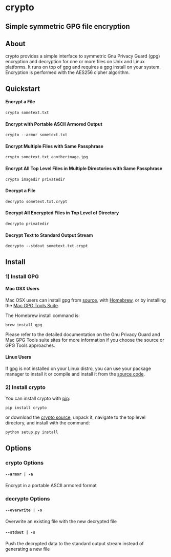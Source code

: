 # crypto

## Simple symmetric GPG file encryption

## About
crypto provides a simple interface to symmetric Gnu Privacy Guard (gpg) encryption and decryption for one or more files on Unix and Linux platforms.  It runs on top of gpg and requires a gpg install on your system.  Encryption is performed with the AES256 cipher algorithm.

## Quickstart

#### Encrypt a File
```
crypto sometext.txt
```

#### Encrypt with Portable ASCII Armored Output
```
crypto --armor sometext.txt
```

#### Encrypt Multiple Files with Same Passphrase
```
crypto sometext.txt anotherimage.jpg
```

#### Encrypt All Top Level Files in Multiple Directories with Same Passphrase
```
crypto imagedir privatedir
```

#### Decrypt a File
```
decrypto sometext.txt.crypt
```

#### Decrypt All Encrypted Files in Top Level of Directory
```
decrypto privatedir
```

#### Decrypt Text to Standard Output Stream
```
decrypto --stdout sometext.txt.crypt
```


## Install

### 1) Install GPG

#### Mac OSX Users
Mac OSX users can install gpg from [source](https://www.gnupg.org/download/index.html), with [Homebrew](http://brew.sh/), or by installing the [Mac GPG Tools Suite](https://gpgtools.org/gpgsuite.html).

The Homebrew install command is:

```
brew install gpg
```

Please refer to the detailed documentation on the Gnu Privacy Guard and Mac GPG Tools suite sites for more information if you choose the source or GPG Tools approaches.

#### Linux Users
If gpg is not installed on your Linux distro, you can use your package manager to install it or compile and install it from the [source code](https://www.gnupg.org/download/index.html).

### 2) Install crypto
You can install crypto with [pip](https://pypi.python.org/pypi/pip/):

```
pip install crypto
```

or download the [crypto source](https://github.com/chrissimpkins/crypto/archive/master.zip), unpack it, navigate to the top level directory, and install with the command:

```
python setup.py install
```

## Options

### crypto Options

#### `--armor | -a`

Encrypt in a portable ASCII armored format

### decrypto Options

#### `--overwrite | -o`

Overwrite an existing file with the new decrypted file

#### `--stdout | -s`

Push the decrypted data to the standard output stream instead of generating a new file
